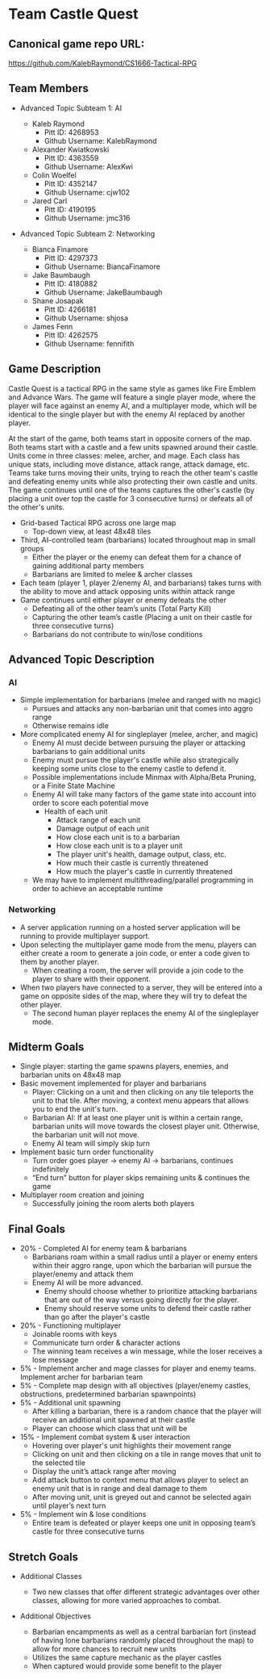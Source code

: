 # Team Castle Quest

## Canonical game repo URL:

https://github.com/KalebRaymond/CS1666-Tactical-RPG

## Team Members
* Advanced Topic Subteam 1: AI

	* Kaleb Raymond
        * Pitt ID: 4268953
        * Github Username: KalebRaymond
    * Alexander Kwiatkowski
        * Pitt ID: 4363559
        * Github Username: AlexKwi
    * Colin Woelfel
        * Pitt ID: 4352147
        * Github Username: cjw102
    * Jared Carl
        * Pitt ID: 4190195
        * Github Username: jmc316


* Advanced Topic Subteam 2: Networking

	* Bianca Finamore    
        * Pitt ID: 4297373
        * Github Username: BiancaFinamore
    * Jake Baumbaugh
        * Pitt ID: 4180882
        * Github Username: JakeBaumbaugh
    * Shane Josapak
        * Pitt ID: 4266181
        * Github Username: shjosa
    * James Fenn
        * Pitt ID: 4262575
        * Github Username: fennifith

## Game Description

Castle Quest is a tactical RPG in the same style as games like Fire Emblem and Advance Wars. The game will feature a single player mode, where the player will face against an enemy AI, and a multiplayer mode, which will be identical to the single player but with the enemy AI replaced by another player.

At the start of the game, both teams start in opposite corners of the map. Both teams start with a castle and a few units spawned around their castle. Units come in three classes: melee, archer, and mage. Each class has unique stats, including move distance, attack range, attack damage, etc. Teams take turns moving their units, trying to reach the other team's castle and defeating enemy units while also protecting their own castle and units. The game continues until one of the teams captures the other's castle (by placing a unit over top the castle for 3 consecutive turns) or defeats all of the other's units.

* Grid-based Tactical RPG across one large map
    * Top-down view, at least 48x48 tiles
* Third, AI-controlled team (barbarians) located throughout map in small groups
    * Either the player or the enemy can defeat them for a chance of gaining additional party members
    * Barbarians are limited to melee & archer classes
* Each team (player 1, player 2/enemy AI, and barbarians) takes turns with the ability to move and attack opposing units within attack range
* Game continues until either player or enemy defeats the other
    * Defeating all of the other team’s units (Total Party Kill)
    * Capturing the other team’s castle (Placing a unit on their castle for three consecutive turns)
    * Barbarians do not contribute to win/lose conditions


## Advanced Topic Description

### AI

* Simple implementation for barbarians (melee and ranged with no magic)
	* Pursues and attacks any non-barbarian unit that comes into aggro range
	* Otherwise remains idle
* More complicated enemy AI for singleplayer (melee, archer, and magic)
	* Enemy AI must decide between pursuing the player or attacking barbarians to gain additional units
	* Enemy must pursue the player's castle while also strategically keeping some units close to the enemy castle to defend it.
	* Possible implementations include Minmax with Alpha/Beta Pruning, or a Finite State Machine
	* Enemy AI will take many factors of the game state into account into order to score each potential move
		* Health of each unit
    		* Attack range of each unit
    		* Damage output of each unit
    		* How close each unit is to a barbarian
    		* How close each unit is to a player unit
    		* The player unit's health, damage output, class, etc.
    		* How much their castle is currently threatened
    		* How much the player's castle in currently threatened
	* We may have to implement multithreading/parallel programming in order to achieve an acceptable runtime


### Networking

* A server application running on a hosted server application will be running to provide multiplayer support.
* Upon selecting the multiplayer game mode from the menu, players can either create a room to generate a join code, or enter a code given to them by another player.
    * When creating a room, the server will provide a join code to the player to share with their opponent.
* When two players have connected to a server, they will be entered into a game on opposite sides of the map, where they will try to defeat the other player.
    * The second human player replaces the enemy AI of the singleplayer mode.


## Midterm Goals

* Single player: starting the game spawns players, enemies, and barbarian units on 48x48 map
* Basic movement implemented for player and barbarians
    * Player: Clicking on a unit and then clicking on any tile teleports the unit to that tile. After moving, a context menu appears that allows you to end the unit's turn.
    * Barbarian AI: If at least one player unit is within a certain range, barbarian units will move towards the closest player unit. Otherwise, the barbarian unit will not move.
    * Enemy AI team will simply skip turn
* Implement basic turn order functionality
    * Turn order goes player -> enemy AI -> barbarians, continues indefinitely 
    * “End turn” button for player skips remaining units & continues the game
* Multiplayer room creation and joining
    * Successfully joining the room alerts both players


## Final Goals

* 20% - Completed AI for enemy team & barbarians
    * Barbarians roam within a small radius until a player or enemy enters within their aggro range, upon which the barbarian will pursue the player/enemy and attack them
    * Enemy AI will be more advanced. 
    	* Enemy should choose whether to prioritize attacking barbarians that are out of the way versus going directly for the player.
    	* Enemy should reserve some units to defend their castle rather than go after the player's castle
* 20% - Functioning multiplayer
    * Joinable rooms with keys
    * Communicate turn order & character actions
    * The winning team receives a win message, while the loser receives a lose message
* 5% - Implement archer and mage classes for player and enemy teams. Implement archer for barbarian team
* 5% - Complete map design with all objectives (player/enemy castles, obstructions, predetermined barbarian spawnpoints)
* 5% - Additional unit spawning
    * After killing a barbarian, there is a random chance that the player will receive an additional unit spawned at their castle
    * Player can choose which class that unit will be
* 15% - Implement combat system & user interaction
    * Hovering over player's unit highlights their movement range
    * Clicking on unit and then clicking on a tile in range moves that unit to the selected tile
    * Display the unit’s attack range after moving
    * Add attack button to context menu that allows player to select an enemy unit that is in range and deal damage to them
    * After moving unit, unit is greyed out and cannot be selected again until player’s next turn
* 5% - Implement win & lose conditions
    * Entire team is defeated or player keeps one unit in opposing team’s castle for three consecutive turns


## Stretch Goals

* Additional Classes
    * Two new classes that offer different strategic advantages over other classes, allowing for more varied approaches to combat.

* Additional Objectives
    * Barbarian encampments as well as a central barbarian fort (instead of having lone barbarians randomly placed throughout the map) to allow for more chances to recruit new units
    * Utilizes the same capture mechanic as the player castles
    * When captured would provide some benefit to the player
